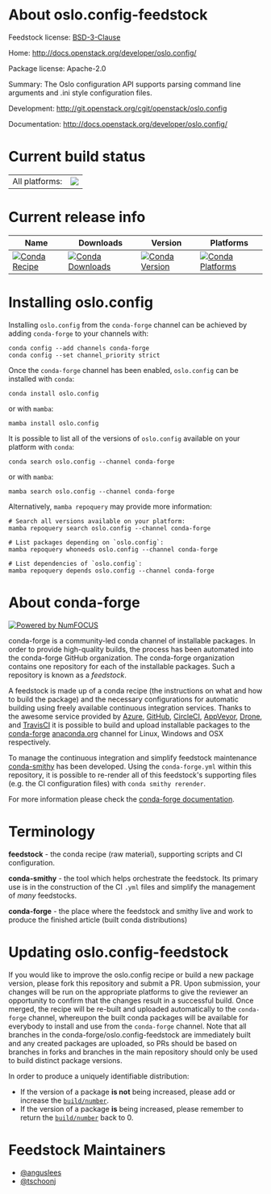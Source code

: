 About oslo.config-feedstock
===========================

Feedstock license: [BSD-3-Clause](https://github.com/conda-forge/oslo.config-feedstock/blob/main/LICENSE.txt)

Home: http://docs.openstack.org/developer/oslo.config/

Package license: Apache-2.0

Summary: The Oslo configuration API supports parsing command line arguments and .ini style configuration files.

Development: http://git.openstack.org/cgit/openstack/oslo.config

Documentation: http://docs.openstack.org/developer/oslo.config/

Current build status
====================


<table><tr><td>All platforms:</td>
    <td>
      <a href="https://dev.azure.com/conda-forge/feedstock-builds/_build/latest?definitionId=733&branchName=main">
        <img src="https://dev.azure.com/conda-forge/feedstock-builds/_apis/build/status/oslo.config-feedstock?branchName=main">
      </a>
    </td>
  </tr>
</table>

Current release info
====================

| Name | Downloads | Version | Platforms |
| --- | --- | --- | --- |
| [![Conda Recipe](https://img.shields.io/badge/recipe-oslo.config-green.svg)](https://anaconda.org/conda-forge/oslo.config) | [![Conda Downloads](https://img.shields.io/conda/dn/conda-forge/oslo.config.svg)](https://anaconda.org/conda-forge/oslo.config) | [![Conda Version](https://img.shields.io/conda/vn/conda-forge/oslo.config.svg)](https://anaconda.org/conda-forge/oslo.config) | [![Conda Platforms](https://img.shields.io/conda/pn/conda-forge/oslo.config.svg)](https://anaconda.org/conda-forge/oslo.config) |

Installing oslo.config
======================

Installing `oslo.config` from the `conda-forge` channel can be achieved by adding `conda-forge` to your channels with:

```
conda config --add channels conda-forge
conda config --set channel_priority strict
```

Once the `conda-forge` channel has been enabled, `oslo.config` can be installed with `conda`:

```
conda install oslo.config
```

or with `mamba`:

```
mamba install oslo.config
```

It is possible to list all of the versions of `oslo.config` available on your platform with `conda`:

```
conda search oslo.config --channel conda-forge
```

or with `mamba`:

```
mamba search oslo.config --channel conda-forge
```

Alternatively, `mamba repoquery` may provide more information:

```
# Search all versions available on your platform:
mamba repoquery search oslo.config --channel conda-forge

# List packages depending on `oslo.config`:
mamba repoquery whoneeds oslo.config --channel conda-forge

# List dependencies of `oslo.config`:
mamba repoquery depends oslo.config --channel conda-forge
```


About conda-forge
=================

[![Powered by
NumFOCUS](https://img.shields.io/badge/powered%20by-NumFOCUS-orange.svg?style=flat&colorA=E1523D&colorB=007D8A)](https://numfocus.org)

conda-forge is a community-led conda channel of installable packages.
In order to provide high-quality builds, the process has been automated into the
conda-forge GitHub organization. The conda-forge organization contains one repository
for each of the installable packages. Such a repository is known as a *feedstock*.

A feedstock is made up of a conda recipe (the instructions on what and how to build
the package) and the necessary configurations for automatic building using freely
available continuous integration services. Thanks to the awesome service provided by
[Azure](https://azure.microsoft.com/en-us/services/devops/), [GitHub](https://github.com/),
[CircleCI](https://circleci.com/), [AppVeyor](https://www.appveyor.com/),
[Drone](https://cloud.drone.io/welcome), and [TravisCI](https://travis-ci.com/)
it is possible to build and upload installable packages to the
[conda-forge](https://anaconda.org/conda-forge) [anaconda.org](https://anaconda.org/)
channel for Linux, Windows and OSX respectively.

To manage the continuous integration and simplify feedstock maintenance
[conda-smithy](https://github.com/conda-forge/conda-smithy) has been developed.
Using the ``conda-forge.yml`` within this repository, it is possible to re-render all of
this feedstock's supporting files (e.g. the CI configuration files) with ``conda smithy rerender``.

For more information please check the [conda-forge documentation](https://conda-forge.org/docs/).

Terminology
===========

**feedstock** - the conda recipe (raw material), supporting scripts and CI configuration.

**conda-smithy** - the tool which helps orchestrate the feedstock.
                   Its primary use is in the construction of the CI ``.yml`` files
                   and simplify the management of *many* feedstocks.

**conda-forge** - the place where the feedstock and smithy live and work to
                  produce the finished article (built conda distributions)


Updating oslo.config-feedstock
==============================

If you would like to improve the oslo.config recipe or build a new
package version, please fork this repository and submit a PR. Upon submission,
your changes will be run on the appropriate platforms to give the reviewer an
opportunity to confirm that the changes result in a successful build. Once
merged, the recipe will be re-built and uploaded automatically to the
`conda-forge` channel, whereupon the built conda packages will be available for
everybody to install and use from the `conda-forge` channel.
Note that all branches in the conda-forge/oslo.config-feedstock are
immediately built and any created packages are uploaded, so PRs should be based
on branches in forks and branches in the main repository should only be used to
build distinct package versions.

In order to produce a uniquely identifiable distribution:
 * If the version of a package **is not** being increased, please add or increase
   the [``build/number``](https://docs.conda.io/projects/conda-build/en/latest/resources/define-metadata.html#build-number-and-string).
 * If the version of a package **is** being increased, please remember to return
   the [``build/number``](https://docs.conda.io/projects/conda-build/en/latest/resources/define-metadata.html#build-number-and-string)
   back to 0.

Feedstock Maintainers
=====================

* [@anguslees](https://github.com/anguslees/)
* [@tschoonj](https://github.com/tschoonj/)

